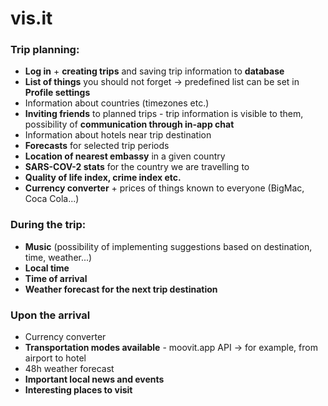 vis&#46;it
==========

### Trip planning:
- **Log in** + **creating trips** and saving trip information to **database**
- **List of things** you should not forget -> predefined list can be set in **Profile settings**
- Information about countries (timezones etc.)
- **Inviting friends** to planned trips - trip information is visible to them, possibility of **communication through in-app chat**
- Information about hotels near trip destination
- **Forecasts** for selected trip periods
- **Location of nearest embassy** in a given country
- **SARS-COV-2 stats** for the country we are travelling to
- **Quality of life index, crime index etc.**
- **Currency converter** + prices of things known to everyone (BigMac, Coca Cola...)

### During the trip:
- **Music** (possibility of implementing suggestions based on destination, time, weather...)
- **Local time**
- **Time of arrival**
- **Weather forecast for the next trip destination**

### Upon the arrival
- Currency converter
- **Transportation modes available** - moovit.app API →  for example, from airport to hotel
- 48h weather forecast
- **Important local news and events**
- **Interesting places to visit**
